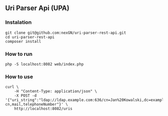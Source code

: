 ## Uri Parser Api (UPA) 

### Instalation

```
git clone git@github.com:nexGN/uri-parser-rest-api.git
cd uri-parser-rest-api
composer install
```

### How to run

```
php -S localhost:8082 web/index.php
```

### How to use

```
curl \
    -H "Content-Type: application/json" \
    -X POST -d '{"uri_string":"ldap://ldap.example.com:636/cn=Jan%20Kowalski,dc=example,dc=com?cn,mail,telephoneNumber"}' \
    http://localhost:8082/uris
```
